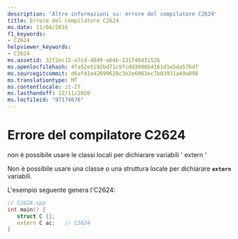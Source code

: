 ```yaml
---
description: 'Altre informazioni su: errore del compilatore C2624'
title: Errore del compilatore C2624
ms.date: 11/04/2016
f1_keywords:
- C2624
helpviewer_keywords:
- C2624
ms.assetid: 32f2ec15-a7cd-4049-a64b-131746d3152b
ms.openlocfilehash: 4fa52e5192bd71c9fcdd3608b4161d1e5da57bdf
ms.sourcegitcommit: d6af41e42699628c3e2e6063ec7b03931a49a098
ms.translationtype: MT
ms.contentlocale: it-IT
ms.lasthandoff: 12/11/2020
ms.locfileid: "97174676"
---
```

# <a name="compiler-error-c2624"></a>Errore del compilatore C2624

non è possibile usare le classi locali per dichiarare variabili ' extern '

Non è possibile usare una classe o una struttura locale per dichiarare **`extern`** variabili.

L'esempio seguente genera l'C2624:

```cpp
// C2624.cpp
int main() {
   struct C {};
   extern C ac;   // C2624
}
```
